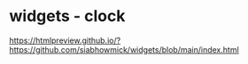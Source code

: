 # widgets - clock
https://htmlpreview.github.io/?https://github.com/siabhowmick/widgets/blob/main/index.html
